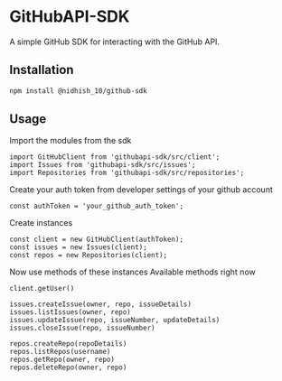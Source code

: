 # GitHubAPI-SDK

A simple GitHub SDK for interacting with the GitHub API.

## Installation

```bash
npm install @nidhish_10/github-sdk
```
## Usage

Import the modules from the sdk
```
import GitHubClient from 'githubapi-sdk/src/client';
import Issues from 'githubapi-sdk/src/issues';
import Repositories from 'githubapi-sdk/src/repositories';
```
Create your auth token from developer settings of your github account
``` 
const authToken = 'your_github_auth_token';
```

Create instances
```
const client = new GitHubClient(authToken);
const issues = new Issues(client);
const repos = new Repositories(client);
```

Now use methods of these instances
Available methods right now
```
client.getUser()

issues.createIssue(owner, repo, issueDetails)
issues.listIssues(owner, repo)
issues.updateIssue(repo, issueNumber, updateDetails)
issues.closeIssue(repo, issueNumber)

repos.createRepo(repoDetails)
repos.listRepos(username)
repos.getRepo(owner, repo)
repos.deleteRepo(owner, repo)
```
